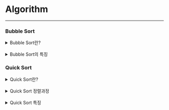 # Algorithm

---

### Bubble Sort

<details>
<summary>Bubble Sort란?</summary>
<br>
<div>
배열의 인접한 두 수를 비교해 순서대로 정렬되어 않다면 두 수의 위치를 변경하며 정렬하는 방법입니다.

<br>

배열의 정렬 여부와는 상관없이 2개의 원소를 비교하기 때문에 평균, 최악, 최선의 경우 모두 O(n^2)의 시간 복잡도를 가집니다.
</div>

* 구현 방법
```java
    void bubbleSort(int[] arr) {
        int temp = 0;
    
        for (int i = 0; i < arr.length - 1; i++) {
            for (int j = 0; j < arr.length - i - 1; j++) {
                if (arr[j] > arr[j + 1]) {
                    temp = arr[j];
                    arr[j] = arr[j + 1];
                    arr[j + 1] = temp;
                }
            }
        }
    }
```
</details>

<br>

<details>
<summary>Bubble Sort의 특징</summary>
<br>
<div>
정렬할 배열 안에서 정렬이 이루어지기 때문에 다른 메모리 공간이 필요하지 않습니다. 이런 정렬 방식을 제자리 정렬이라고 합니다.

또한 동일한 값에 대한 순서가 정렬 후에도 유지 되기 때문에 안정 정렬 중 하나 입니다.
</div>
</details>

### Quick Sort

<details>
<summary>Quick Sort란?</summary>

<br>

<div>
퀵 정렬은 분할 정복 기법과 재귀 알고리즘을 통해 데이터를 정렬합니다.
기준점을 설정해 기준점보다 큰 데이터, 작은 데이터로 분할하여 재귀적으로 정렬을 진행합니다.
퀵 정렬의 시간복잡도는 평균 O(NlogN)이며 최악의 경우 O(N^2)의 시간복잡도를 가집니다.
</div>
</details>

<br>

<details>
<summary>Quick Sort 정렬과정</summary>

<br>

<div>
우선 배열 중 하나의 원소를 기준점으로 설정합니다. 여기서 기준점을 피벗(pivot)이라고 부릅니다.
피벗을 기준으로 피벗보다 작은 원소, 큰 원소를 모아 배열을 둘로 나눕니다. 이때 피벗은 정렬된 상태로 위치하게 됩니다.
이 과정을 파티션 이라고 합니다.
이후 나뉘어진 두 배열에 대해서 같은 작업을 재귀적으로 반복합니다.
</div>

* 재귀 호출이 한번 진행될 때마다 최소 하나의 원소의 위치가 정해지므로 정렬이 끝난다는것을 보장할 수 있습니다.
</details>

<br>

<details>
<summary>Quick Sort 특징</summary>

<br>

<div>
퀵 정렬은 동일한 값에 대해서 정렬 전의 순서를 보장하지 않는 불안정 정렬입니다.
평균 시간 복잡도가 O(logN)으로 다른 정렬 알고리즘보다 빠릅니다.
하지만 정렬된 리스트나 피벗의 값이 가장 작거나 큰 경우 오히려 수행시간이 더 오래걸릴 수 있습니다.
이때의 시간 복잡도는 O(N^2)입니다.
</div>

</details>





